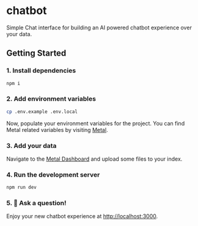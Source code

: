 # chatbot
Simple Chat interface for building an AI powered chatbot experience over your data.

## Getting Started

### 1. Install dependencies

```bash
npm i
```

### 2. Add environment variables

```bash
cp .env.example .env.local
```

Now, populate your environment variables for the project. You can find Metal related variables by visiting [Metal](https://getmetal.io).

### 3. Add your data

Navigate to the [Metal Dashboard](https://app.getmetal.io) and upload some files to your index.

### 4. Run the development server

```bash
npm run dev
```


### 5. 🧠 Ask a question!
Enjoy your new chatbot experience at [http://localhost:3000](http://localhost:3000).
